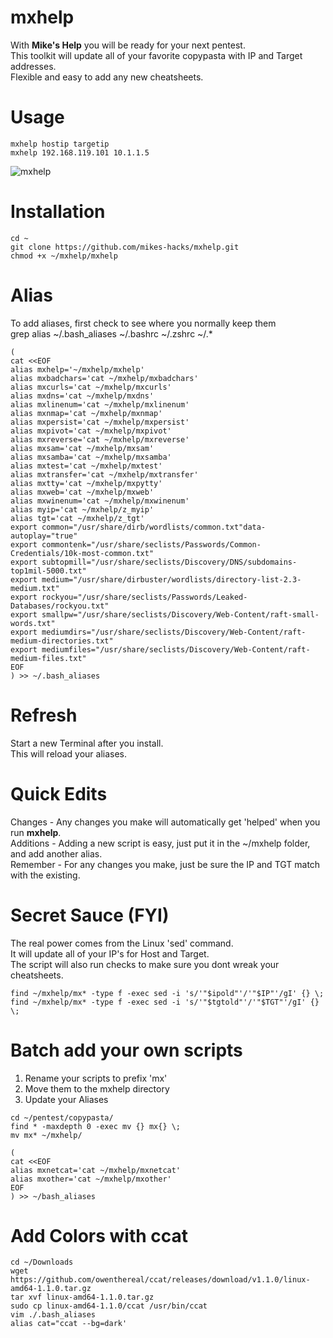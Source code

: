 # mxhelp
With **Mike's Help** you will be ready for your next pentest.  
This toolkit will update all of your favorite copypasta with IP and Target addresses.  
Flexible and easy to add any new cheatsheets.  

# Usage
```
mxhelp hostip targetip
mxhelp 192.168.119.101 10.1.1.5
```

![mxhelp](https://user-images.githubusercontent.com/59158016/176043471-d9c07ce2-19cf-4948-97b5-87a3df1cfde8.gif)

# Installation
```
cd ~
git clone https://github.com/mikes-hacks/mxhelp.git
chmod +x ~/mxhelp/mxhelp
```

# Alias
To add aliases, first check to see where you normally keep them  
grep alias ~/.bash_aliases ~/.bashrc ~/.zshrc ~/.*

```
(
cat <<EOF
alias mxhelp='~/mxhelp/mxhelp'
alias mxbadchars='cat ~/mxhelp/mxbadchars'
alias mxcurls='cat ~/mxhelp/mxcurls'
alias mxdns='cat ~/mxhelp/mxdns'
alias mxlinenum='cat ~/mxhelp/mxlinenum'
alias mxnmap='cat ~/mxhelp/mxnmap'
alias mxpersist='cat ~/mxhelp/mxpersist'
alias mxpivot='cat ~/mxhelp/mxpivot'
alias mxreverse='cat ~/mxhelp/mxreverse'
alias mxsam='cat ~/mxhelp/mxsam'
alias mxsamba='cat ~/mxhelp/mxsamba'
alias mxtest='cat ~/mxhelp/mxtest'
alias mxtransfer='cat ~/mxhelp/mxtransfer'
alias mxtty='cat ~/mxhelp/mxpytty'
alias mxweb='cat ~/mxhelp/mxweb'
alias mxwinenum='cat ~/mxhelp/mxwinenum'
alias myip='cat ~/mxhelp/z_myip'
alias tgt='cat ~/mxhelp/z_tgt'
export common="/usr/share/dirb/wordlists/common.txt"data-autoplay="true"
export commontenk="/usr/share/seclists/Passwords/Common-Credentials/10k-most-common.txt"
export subtopmill="/usr/share/seclists/Discovery/DNS/subdomains-top1mil-5000.txt"
export medium="/usr/share/dirbuster/wordlists/directory-list-2.3-medium.txt"
export rockyou="/usr/share/seclists/Passwords/Leaked-Databases/rockyou.txt"
export smallpw="/usr/share/seclists/Discovery/Web-Content/raft-small-words.txt"
export mediumdirs="/usr/share/seclists/Discovery/Web-Content/raft-medium-directories.txt"
export mediumfiles="/usr/share/seclists/Discovery/Web-Content/raft-medium-files.txt"
EOF
) >> ~/.bash_aliases
```
# Refresh
Start a new Terminal after you install.  
This will reload your aliases.  


# Quick Edits
Changes - Any changes you make will automatically get 'helped' when you run **mxhelp**.  
Additions - Adding a new script is easy, just put it in the ~/mxhelp folder, and add another alias.  
Remember - For any changes you make, just be sure the IP and TGT match with the existing.  

# Secret Sauce (FYI)
The real power comes from the Linux 'sed' command.  
It will update all of your IP's for Host and Target.  
The script will also run checks to make sure you dont wreak your cheatsheets.  
```
find ~/mxhelp/mx* -type f -exec sed -i 's/'"$ipold"'/'"$IP"'/gI' {} \;
find ~/mxhelp/mx* -type f -exec sed -i 's/'"$tgtold"'/'"$TGT"'/gI' {} \;
```

# Batch add your own scripts
1. Rename your scripts to prefix 'mx'
1. Move them to the mxhelp directory
1. Update your Aliases

```
cd ~/pentest/copypasta/
find * -maxdepth 0 -exec mv {} mx{} \;
mv mx* ~/mxhelp/

(
cat <<EOF
alias mxnetcat='cat ~/mxhelp/mxnetcat'
alias mxother='cat ~/mxhelp/mxother'
EOF
) >> ~/bash_aliases
```

# Add Colors with ccat
```
cd ~/Downloads
wget https://github.com/owenthereal/ccat/releases/download/v1.1.0/linux-amd64-1.1.0.tar.gz
tar xvf linux-amd64-1.1.0.tar.gz 
sudo cp linux-amd64-1.1.0/ccat /usr/bin/ccat
vim ./.bash_aliases
alias cat="ccat --bg=dark'
```
